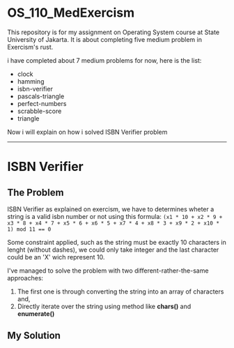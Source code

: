 # OS_110_MedExercism
This repository is for my assignment on Operating System course at State University of Jakarta. It is about completing five medium problem in Exercism's rust.

i have completed about 7 medium problems for now, here is the list:
- clock
- hamming
- isbn-verifier
- pascals-triangle
- perfect-numbers
- scrabble-score
- triangle

Now i will explain on how i solved ISBN Verifier problem
___
# ISBN Verifier

## The Problem
ISBN Verifier as explained on exercism, we have to determines wheter a string is a valid isbn number or not using this formula:
`(x1 * 10 + x2 * 9 + x3 * 8 + x4 * 7 + x5 * 6 + x6 * 5 + x7 * 4 + x8 * 3 + x9 * 2 + x10 * 1) mod 11 == 0`  

Some constraint applied, such as the string must be exactly 10 characters in lenght (without dashes), we could only take integer and the last character could be an 'X' wich represent 10.

I've managed to solve the problem with two different-rather-the-same approaches:
1. The first one is through converting the string into an array of characters and,
2. Directly iterate over the string using method like **chars()** and **enumerate()**

## My Solution
